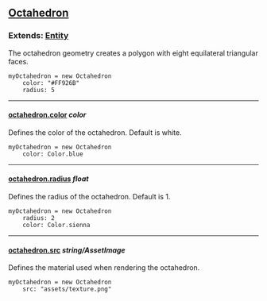 ## [Octahedron](#octahedron)

### Extends: [Entity](#entity)

The octahedron geometry creates a polygon with eight equilateral triangular faces.

	myOctahedron = new Octahedron
		color: "#FF926B"
		radius: 5

-------------------------------------------------------

#### [octahedron.color](#octahedron-color) *color*

Defines the color of the octahedron. Default is white.

	myOctahedron = new Octahedron
		color: Color.blue

-------------------------------------------------------

#### [octahedron.radius](#octahedron-radius) *float*

Defines the radius of the octahedron. Default is 1.

	myOctahedron = new Octahedron
		radius: 2
		color: Color.sienna

-------------------------------------------------------

#### [octahedron.src](#octahedron-src) *string/AssetImage*

Defines the material used when rendering the octahedron.

	myOctahedron = new Octahedron
		src: "assets/texture.png"

